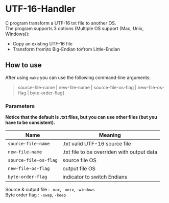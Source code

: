 # UTF-16-Handler
C program transform a UTF-16 txt file to another OS. <br />
The program supports 3 options (Multiple OS support (Mac, Unix, Windows)):
- Copy an existing UTF-16 file
- Transform from\to Big-Endian to\from Little-Endian

## How to use

After using `make` you can use the following command-line arguments:
  
> source-file-name | new-file-name | source-file-os-flag | new-file-os-flag | byte-order-flag]

### Parameters

**Notice that the default is .txt files, but you can use other files (but you have to be consistent).**

Name | Meaning 
-----|-------
`source-file-name` | .txt valid UTF-16 source file
`new-file-name` | .txt file to be overriden with output data
`source-file-os-flag` | source file OS
`new-file-os-flag` | output file OS
`byte-order-flag` | indicator to switch Endians

Source & output file : `-mac`, `-unix`, `-windows` <br />
Byte order flag : `-swap`, `-keep`
